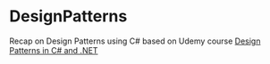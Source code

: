 # DesignPatterns
Recap on Design Patterns using C# based on Udemy course [Design Patterns in C# and .NET](https://www.udemy.com/course/design-patterns-csharp-dotnet)
